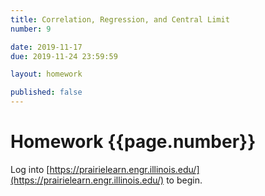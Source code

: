 ```yaml
---
title: Correlation, Regression, and Central Limit
number: 9

date: 2019-11-17
due: 2019-11-24 23:59:59

layout: homework

published: false
---
```


# Homework {{page.number}}

Log into [https://prairielearn.engr.illinois.edu/](https://prairielearn.engr.illinois.edu/) to begin.
